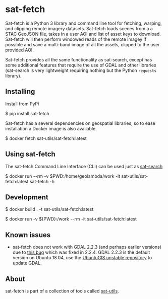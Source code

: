 # sat-fetch

Sat-fetch is a Python 3 library and command line tool for fetching, warping, and clipping remote imagery datasets. Sat-fetch loads scenes from a a STAC GeoJSON file, takes in a user AOI and list of asset keys to download. Sat-fetch will then perform windowed reads of the remote imagey if possible and save a multi-band image of all the assets, clipped to the user provided AOI.

Sat-fetch provides all the same functionality as sat-search, except has some additional features that require the use of GDAL and other libraries (sat-search is very lightweight requiring nothing but the Python `requests` library).

## Installing

Install from PyPi

$ pip install sat-fetch

Sat-fetch has a several dependencies on geospatial libraries, so to ease installation a Docker image is also available.

$ docker fetch sat-utils/sat-fetch:latest

## Using sat-fetch

The sat-fetch Command Line Interface (CLI) can be used just as [sat-search](https://github.com/sat-utils/sat-search)

$ docker run --rm -v $PWD:/home/geolambda/work -it sat-utils/sat-fetch:latest sat-fetch -h


## Development

$ docker build . -t sat-utils/sat-fetch:latest


$ docker run -v ${PWD}:/work --rm -it sat-utils/sat-fetch:latest


## Known issues

- sat-fetch does not work with GDAL 2.2.3 (and perhaps earlier versions) due to [this bug](https://github.com/OSGeo/gdal/pull/295) which was fixed in 2.2.4. GDAL 2.2.3 is the default version on Ubuntu 18.04, use the [UbuntuGIS unstable repository](https://launchpad.net/~ubuntugis/+archive/ubuntu/ubuntugis-unstable) to update GDAL.


## About
sat-fetch is part of a collection of tools called [sat-utils](https://github.com/sat-utils).
